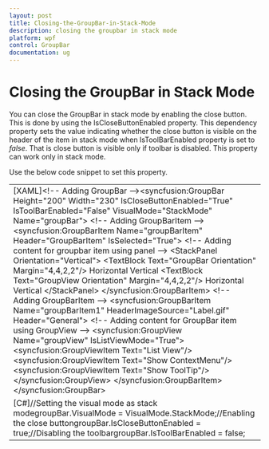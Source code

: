 ```yaml
---
layout: post
title: Closing-the-GroupBar-in-Stack-Mode
description: closing the groupbar in stack mode
platform: wpf
control: GroupBar
documentation: ug
---
```


# Closing the GroupBar in Stack Mode

You can close the GroupBar in stack mode by enabling the close button. This is done by using the IsCloseButtonEnabled property. This dependency property sets the value indicating whether the close button is visible on the header of the item in stack mode when IsToolBarEnabled property is set to _false_. That is close button is visible only if toolbar is disabled. This property can work only in stack mode.

Use the below code snippet to set this property. 



<table>
<tr>
<td>
[XAML]&lt;!-- Adding GroupBar --&gt;&lt;syncfusion:GroupBar Height="200" Width="230" IsCloseButtonEnabled="True" 	IsToolBarEnabled="False" VisualMode="StackMode" Name="groupBar"&gt;  &lt;!-- Adding GroupBarItem --&gt;  &lt;syncfusion:GroupBarItem Name="groupBarItem" Header="GroupBarItem" IsSelected="True"&gt;    &lt;!-- Adding content for groupbar item using panel --&gt;    &lt;StackPanel Orientation="Vertical"&gt;      &lt;TextBlock Text="GroupBar Orientation" Margin="4,4,2,2"/&gt;      <RadioButton IsChecked="True" Margin="4,2,2,2">Horizontal</RadioButton>      <RadioButton Margin="4,2,2,2"  >Vertical</RadioButton>      &lt;TextBlock Text="GroupView Orientation" Margin="4,4,2,2"/&gt;      <RadioButton Margin="4,2,2,2">Horizontal</RadioButton>      <RadioButton IsChecked="True" Margin="4,2,2,2">Vertical</RadioButton>    &lt;/StackPanel&gt;  &lt;/syncfusion:GroupBarItem&gt;  &lt;!-- Adding GroupBarItem --&gt;  &lt;syncfusion:GroupBarItem Name="groupBarItem1" HeaderImageSource="Label.gif" Header="General"&gt;    &lt;!-- Adding content for GroupBar item using GroupView --&gt;    &lt;syncfusion:GroupView Name="groupView" IsListViewMode="True"&gt;      &lt;syncfusion:GroupViewItem Text="List View"/&gt;      &lt;syncfusion:GroupViewItem Text="Show ContextMenu"/&gt;      &lt;syncfusion:GroupViewItem Text="Show ToolTip"/&gt;    &lt;/syncfusion:GroupView&gt;  &lt;/syncfusion:GroupBarItem&gt;&lt;/syncfusion:GroupBar&gt;</td></tr>
<tr>
<td>
[C#]//Setting the visual mode as stack modegroupBar.VisualMode = VisualMode.StackMode;//Enabling the close buttongroupBar.IsCloseButtonEnabled = true;//Disabling the toolbargroupBar.IsToolBarEnabled = false;</td></tr>
</table>


